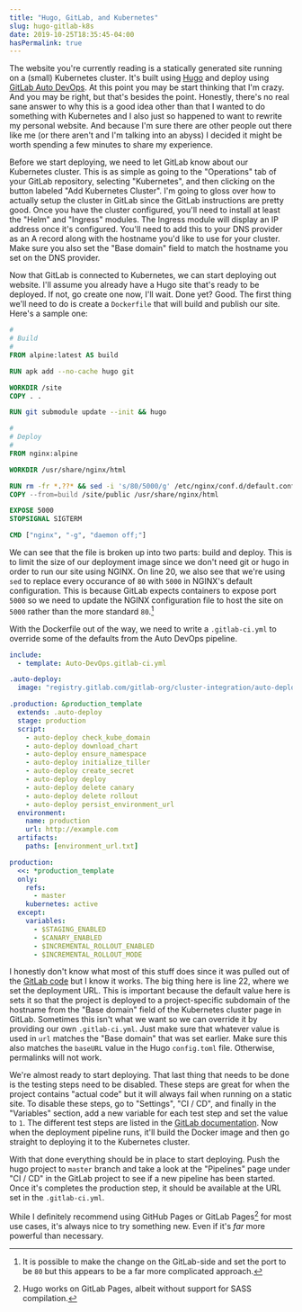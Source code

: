 ```yaml
---
title: "Hugo, GitLab, and Kubernetes"
slug: hugo-gitlab-k8s
date: 2019-10-25T18:35:45-04:00
hasPermalink: true
---
```


The website you're currently reading is a statically generated site running on a
(small) Kubernetes cluster. It's built using [Hugo][hugo] and deploy
using [GitLab Auto DevOps][gitlab-auto-devops]. At this point you may be start
thinking that I'm crazy. And you may be right, but that's besides the
point. Honestly, there's no real sane answer to why this is a good idea other
than that I wanted to do something with Kubernetes and I also just so happened
to want to rewrite my personal website. And because I'm sure there are other
people out there like me (or there aren't and I'm talking into an abyss) I
decided it might be worth spending a few minutes to share my experience.

Before we start deploying, we need to let GitLab know about our Kubernetes
cluster. This is as simple as going to the "Operations" tab of your GitLab
repository, selecting "Kubernetes", and then clicking on the button labeled "Add
Kubernetes Cluster". I'm going to gloss over how to actually setup the cluster
in GitLab since the GitLab instructions are pretty good. Once you have the
cluster configured, you'll need to install at least the "Helm" and "Ingress"
modules. The Ingress module will display an IP address once it's
configured. You'll need to add this to your DNS provider as an A record along
with the hostname you'd like to use for your cluster. Make sure you also set the
"Base domain" field to match the hostname you set on the DNS provider.

Now that GitLab is connected to Kubernetes, we can start deploying out
website. I'll assume you already have a Hugo site that's ready to be
deployed. If not, go create one now, I'll wait. Done yet? Good. The first thing
we'll need to do is create a `Dockerfile` that will build and publish our
site. Here's a sample one:

```dockerfile
#
# Build
#
FROM alpine:latest AS build

RUN apk add --no-cache hugo git

WORKDIR /site
COPY . .

RUN git submodule update --init && hugo

#
# Deploy
#
FROM nginx:alpine

WORKDIR /usr/share/nginx/html

RUN rm -fr *.??* && sed -i 's/80/5000/g' /etc/nginx/conf.d/default.conf
COPY --from=build /site/public /usr/share/nginx/html

EXPOSE 5000
STOPSIGNAL SIGTERM

CMD ["nginx", "-g", "daemon off;"]
```

We can see that the file is broken up into two parts: build and deploy. This is
to limit the size of our deployment image since we don't need git or hugo in
order to run our site using NGINX. On line 20, we also see that we're using
`sed` to replace every occurance of `80` with `5000` in NGINX's default
configuration. This is because GitLab expects containers to expose port `5000`
so we need to update the NGINX configuration file to host the site on `5000`
rather than the more standard `80`.[^1]

With the Dockerfile out of the way, we need to write a `.gitlab-ci.yml` to
override some of the defaults from the Auto DevOps pipeline.

```yaml
include:
  - template: Auto-DevOps.gitlab-ci.yml

.auto-deploy:
  image: "registry.gitlab.com/gitlab-org/cluster-integration/auto-deploy-image:v0.1.0"

.production: &production_template
  extends: .auto-deploy
  stage: production
  script:
    - auto-deploy check_kube_domain
    - auto-deploy download_chart
    - auto-deploy ensure_namespace
    - auto-deploy initialize_tiller
    - auto-deploy create_secret
    - auto-deploy deploy
    - auto-deploy delete canary
    - auto-deploy delete rollout
    - auto-deploy persist_environment_url
  environment:
    name: production
    url: http://example.com
  artifacts:
    paths: [environment_url.txt]

production:
  <<: *production_template
  only:
    refs:
      - master
    kubernetes: active
  except:
    variables:
      - $STAGING_ENABLED
      - $CANARY_ENABLED
      - $INCREMENTAL_ROLLOUT_ENABLED
      - $INCREMENTAL_ROLLOUT_MODE
```

I honestly don't know what most of this stuff does since it was pulled out of
the [GitLab code][gitlab-code] but I know it works. The big thing here is line
22, where we set the deployment URL. This is important because the default value
here is sets it so that the project is deployed to a project-specific subdomain
of the hostname from the "Base domain" field of the Kubernetes cluster page in
GitLab. Sometimes this isn't what we want so we can override it by providing our
own `.gitlab-ci.yml`. Just make sure that whatever value is used in `url`
matches the "Base domain" that was set earlier. Make sure this also matches the
`baseURL` value in the Hugo `config.toml` file. Otherwise, permalinks will not
work.

We're almost ready to start deploying. That last thing that needs to be done is
the testing steps need to be disabled. These steps are great for when the
project contains "actual code" but it will always fail when running on a static
site. To disable these steps, go to "Settings", "CI / CD", and finally in the
"Variables" section, add a new variable for each test step and set the value to
`1`. The different test steps are listed in
the [GitLab documentation][gitlab-test-overrides]. Now when the deployment
pipeline runs, it'll build the Docker image and then go straight to deploying it
to the Kubernetes cluster.

With that done everything should be in place to start deploying. Push the hugo
project to `master` branch and take a look at the "Pipelines" page under "CI /
CD" in the GitLab project to see if a new pipeline has been started. Once it's
completes the production step, it should be available at the URL set in the
`.gitlab-ci.yml`.

While I definitely recommend using GitHub Pages or GitLab Pages[^2] for most use
cases, it's always nice to try something new. Even if it's *far* more powerful
than necessary.

[^1]: It is possible to make the change on the GitLab-side and set the port to be `80` but this appears to be a far more complicated approach.
[^2]: Hugo works on GitLab Pages, albeit without support for SASS compilation.

[hugo]: https://gohugo.io/
[gitlab-auto-devops]: https://about.gitlab.com/product/auto-devops
[gitlab-code]: https://gitlab.com/gitlab-org/gitlab/blob/60ecd1733a1af1660843fa6a0d3194fc015b58e0/lib/gitlab/ci/templates/Jobs/Deploy.gitlab-ci.yml
[gitlab-test-overrides]: https://docs.gitlab.com/ee/topics/autodevops/#disable-jobs
